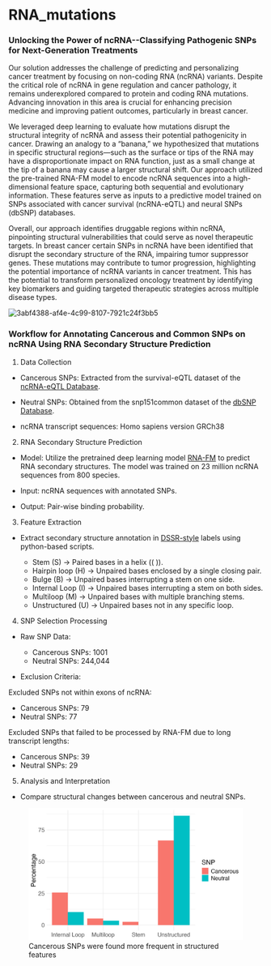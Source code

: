 # RNA_mutations
### Unlocking the Power of ncRNA--Classifying Pathogenic SNPs for Next-Generation Treatments

Our solution addresses the challenge of predicting and personalizing cancer treatment by focusing on non-coding RNA (ncRNA) variants. Despite the critical role of ncRNA in gene regulation and cancer pathology, it remains underexplored compared to protein and coding RNA mutations. Advancing innovation in this area is crucial for enhancing precision medicine and improving patient outcomes, particularly in breast cancer. 

We leveraged deep learning to evaluate how mutations disrupt the structural integrity of ncRNA and assess their potential pathogenicity in cancer. Drawing an analogy to a “banana,” we hypothesized that mutations in specific structural regions—such as the surface or tips of the RNA may have a disproportionate impact on RNA function, just as a small change at the tip of a banana may cause a larger structural shift. Our approach utilized the pre-trained RNA-FM model to encode ncRNA sequences into a high-dimensional feature space, capturing both sequential and evolutionary information. These features serve as inputs to a predictive model trained on SNPs associated with cancer survival (ncRNA-eQTL) and neural SNPs (dbSNP) databases. 

Overall, our approach identifies druggable regions within ncRNA, pinpointing structural vulnerabilities that could serve as novel therapeutic targets. In breast cancer certain SNPs in ncRNA have been identified that disrupt the secondary structure of the RNA, impairing tumor suppressor genes. These mutations may contribute to tumor progression, highlighting the potential importance of ncRNA variants in cancer treatment. This has the potential to transform personalized oncology treatment by identifying key biomarkers and guiding targeted therapeutic strategies across multiple disease types.

![3abf4388-af4e-4c99-8107-7921c24f3bb5](https://github.com/user-attachments/assets/aa708a5b-f2ee-4d14-a6b1-d07a8b580658)

### Workflow for Annotating Cancerous and Common SNPs on ncRNA Using RNA Secondary Structure Prediction

1. Data Collection

- Cancerous SNPs: Extracted from the survival-eQTL dataset of the [ncRNA-eQTL Database](https://www.ncRNA-eQTL-database-url.com).

- Neutral SNPs: Obtained from the snp151common dataset of the [dbSNP Database](https://www.ncbi.nlm.nih.gov/SNP/).

- ncRNA transcript sequences: Homo sapiens version GRCh38


2. RNA Secondary Structure Prediction

- Model: Utilize the pretrained deep learning model [RNA-FM](https://github.com/ml4bio/RNA-FM) to predict RNA secondary structures. The model was trained on 23 million ncRNA sequences from 800 species.

- Input: ncRNA sequences with annotated SNPs.

- Output: Pair-wise binding probability.

3. Feature Extraction

- Extract secondary structure annotation in [DSSR-style](https://x3dna.org) labels using python-based scripts.

  - Stem (S) → Paired bases in a helix (( )).
  - Hairpin loop (H) → Unpaired bases enclosed by a single closing pair.
  - Bulge (B) → Unpaired bases interrupting a stem on one side.
  - Internal Loop (I) → Unpaired bases interrupting a stem on both sides.
  - Multiloop (M) → Unpaired bases with multiple branching stems.
  - Unstructured (U) → Unpaired bases not in any specific loop.

4. SNP Selection Processing

- Raw SNP Data:
  - Cancerous SNPs: 1001  
  - Neutral SNPs: 244,044  

- Exclusion Criteria:

Excluded SNPs not within exons of ncRNA:
   - Cancerous SNPs: 79
   - Neutral SNPs: 77

Excluded SNPs that failed to be processed by RNA-FM due to long transcript lengths:
   - Cancerous SNPs: 39
   - Neutral SNPs: 29

5. Analysis and Interpretation

- Compare structural changes between cancerous and neutral SNPs.


<figure>
  <img src="result/compare_ss_and_snp.jpg" alt="RNA and Secondary Structure" width="500"/>
  <figcaption>Cancerous SNPs were found more frequent in structured features</figcaption>
</figure>
